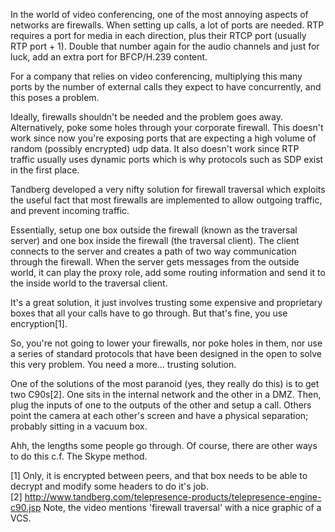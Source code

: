 In the world of video conferencing, one of the most annoying aspects of
networks are firewalls. When setting up calls, a lot of ports are needed. RTP
requires a port for media in each direction, plus their RTCP port (usually RTP
port + 1). Double that number again for the audio channels and just for luck,
add an extra port for BFCP/H.239 content.

For a company that relies on video conferencing, multiplying this many ports
by the number of external calls they expect to have concurrently, and this
poses a problem.  
  
Ideally, firewalls shouldn't be needed and the problem goes away.
Alternatively, poke some holes through your corporate firewall. This doesn't
work since now you're exposing ports that are expecting a high volume of
random (possibly encrypted) udp data. It also doesn't work since RTP traffic
usually uses dynamic ports which is why protocols such as SDP exist in the
first place.

Tandberg developed a very nifty solution for firewall traversal which exploits
the useful fact that most firewalls are implemented to allow outgoing traffic,
and prevent incoming traffic.

Essentially, setup one box outside the firewall (known as the traversal
server) and one box inside the firewall (the traversal client). The client
connects to the server and creates a path of two way communication through the
firewall. When the server gets messages from the outside world, it can play
the proxy role, add some routing information and send it to the inside world
to the traversal client.

It's a great solution, it just involves trusting some expensive and
proprietary boxes that all your calls have to go through. But that's fine, you
use encryption[1].

So, you're not going to lower your firewalls, nor poke holes in them, nor use
a series of standard protocols that have been designed in the open to solve
this very problem. You need a more... trusting solution.

One of the solutions of the most paranoid (yes, they really do this) is to get
two C90s[2]. One sits in the internal network and the other in a DMZ. Then,
plug the inputs of one to the outputs of the other and setup a call. Others
point the camera at each other's screen and have a physical separation;
probably sitting in a vacuum box.

Ahh, the lengths some people go through. Of course, there are other ways to do
this c.f. The Skype method.

[1] Only, it is encrypted between peers, and that box needs to be able to
decrypt and modify some headers to do it's job.  
[2] http://www.tandberg.com/telepresence-products/telepresence-engine-c90.jsp
Note, the video mentions 'firewall traversal' with a nice graphic of a VCS.